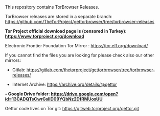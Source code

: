 This repository contains TorBrowser Releases.

TorBrowser releases are stored in a separate branch: https://github.com/TheTorProject/gettorbrowser/tree/torbrowser-releases

**Tor Project official download page is (censored in Turkey): https://www.torproject.org/download**

Electronic Frontier Foundation Tor Mirror : https://tor.eff.org/download/


If you cannot find the files you are looking for please check also our other mirrors:

- Gitlab: https://gitlab.com/thetorproject/gettorbrowser/tree/torbrowser-releases/

- Internet Archive: https://archive.org/details/@gettor

**- Google Drive folder: https://drive.google.com/open?id=13CADQTsCwrGsIID09YQbNz2DfRMUoxUU**

Gettor code lives on Tor git: https://gitweb.torproject.org/gettor.git
